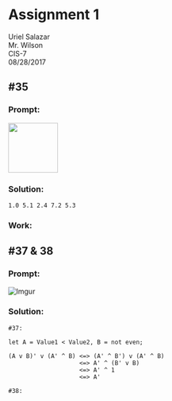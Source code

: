 # Assignment 1
Uriel Salazar  
Mr. Wilson  
CIS-7  
08/28/2017  


## &#35;35

### Prompt:

<img src="https://i.imgur.com/9Dt4nNT.png" width="100" />

### Solution:

```
1.0 5.1 2.4 7.2 5.3
```

### Work:


## &#35;37 & 38

### Prompt:

![Imgur](https://i.imgur.com/LfBVFtk.png)

### Solution:

```
#37:

let A = Value1 < Value2, B = not even;

(A v B)' v (A' ^ B) <=> (A' ^ B') v (A' ^ B)
                    <=> A' ^ (B' v B)
                    <=> A' ^ 1
                    <=> A'

#38:
```

